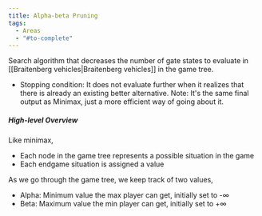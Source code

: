 ```yaml
---
title: Alpha-beta Pruning
tags:
  - Areas
  - "#to-complete"
---
```

Search algorithm that decreases the number of gate states to evaluate in [[Braitenberg vehicles|Braitenberg vehicles]] in the game tree.
- Stopping condition: It does not evaluate further when it realizes that there is already an existing better alternative.
Note: It's the same final output as Minimax, just a more efficient way of going about it.

##### High-level Overview
Like minimax,
- Each node in the game tree represents a possible situation in the game
- Each endgame situation is assigned a value

As we go through the game tree, we keep track of two values,
- Alpha: Minimum value the max player can get, initially set to -∞
- Beta: Maximum value the min player can get, initially set to +∞
